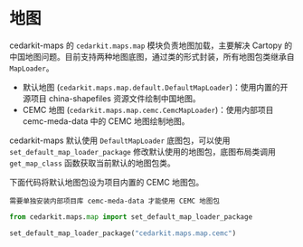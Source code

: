 # 地图

cedarkit-maps 的 `cedarkit.maps.map` 模块负责地图加载，主要解决 Cartopy 的中国地图问题。目前支持两种地图底图，通过类的形式封装，所有地图包类继承自 `MapLoader`。

- 默认地图 (`cedarkit.maps.map.default.DefaultMapLoader`)：使用内置的开源项目 china-shapefiles 资源文件绘制中国地图。
- CEMC 地图 (`cedarkit.maps.map.cemc.CemcMapLoader`)：使用内部项目 cemc-meda-data 中的 CEMC 地图绘制地图。

cedarkit-maps 默认使用 `DefaultMapLoader` 底图包，可以使用 `set_default_map_loader_package` 修改默认使用的地图包，底图布局类调用  `get_map_class` 函数获取当前默认的地图包类。

下面代码将默认地图包设为项目内置的 CEMC 地图包。

```{note}
需要单独安装内部项目库 cemc-meda-data 才能使用 CEMC 地图包
```

```python
from cedarkit.maps.map import set_default_map_loader_package

set_default_map_loader_package("cedarkit.maps.map.cemc")
```